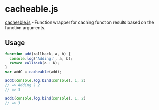 # cacheable.js
[cacheable.js](https://github.com/danielrw7/cacheable.js/blob/master/cacheable.js) - Function wrapper for caching function results based on the function arguments.

## Usage
```javascript
function add(callback, a, b) {
  console.log('Adding:', a, b);
  return callback(a + b);
}
var addC = cacheable(add);

addC(console.log.bind(console), 1, 2)
// => Adding 1 2
// => 3

addC(console.log.bind(console), 1, 2)
// => 3
```
